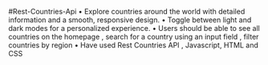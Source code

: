 #Rest-Countries-Api
• Explore countries around the world with detailed information and a smooth, responsive design.
 • Toggle between light and dark modes for a personalized experience.
 • Users should be able to see all countries on the homepage , search for a country using an input field , filter countries by region
 • Have used Rest Countries API , Javascript, HTML and CSS
